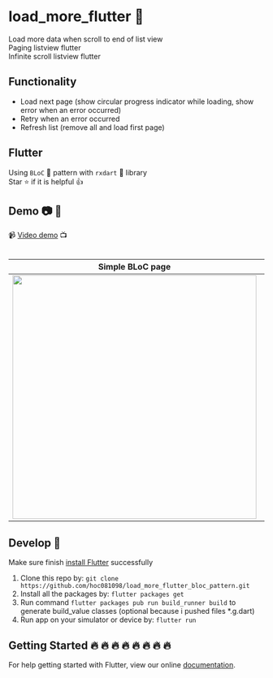# load_more_flutter :iphone:

Load more data when scroll to end of list view <br>
Paging listview flutter <br>
Infinite scroll listview flutter <br>

## Functionality
* Load next page (show circular progress indicator while loading, show error when an error occurred)
* Retry when an error occurred
* Refresh list (remove all and load first page)

## Flutter

Using `BLoC` :clap: pattern with `rxdart` :muscle: library <br/>
Star :star: if it is helpful :thumbsup:

## Demo :camera: :art:

:video_camera: [Video demo](https://www.youtube.com/watch?v=YPlFaYw3CCE) :tv:
<br>
<br>

| Simple BLoC page | Home page  | RxRedux page |
| ------------- | ------------- | ------------- |
<img height="480px" src="screenshots/demo_simple_bloc_1.gif" />  |  <img height="480px" src="screenshots/demo.gif" />  | <img height="480px" src="screenshots/rx_redux_screen.gif" height="480px"/>  |

## Develop 👏

Make sure finish [install Flutter](https://flutter.io/get-started/install/) successfully

1. Clone this repo by: `git clone https://github.com/hoc081098/load_more_flutter_bloc_pattern.git`
2. Install all the packages by: `flutter packages get`
3. Run command `flutter packages pub run build_runner build` to generate build_value classes (optional because i pushed files *.g.dart)
4. Run app on your simulator or device by: `flutter run`

## Getting Started :fire: :fire: :fire: :fire: :fire: :fire: :fire: :fire: 

For help getting started with Flutter, view our online
[documentation](https://flutter.io/).

